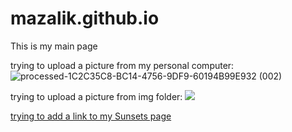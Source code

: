 # mazalik.github.io

This is my main page

trying to upload a picture from my personal computer:
![processed-1C2C35C8-BC14-4756-9DF9-60194B99E932 (002)](https://github.com/Mazalik/mazalik.github.io/assets/166901653/7e114619-eaa8-446f-971a-0ac8a82803a4)

trying to upload a picture from img folder:
![](/img/moly.jpeg)

[trying to add a link to my Sunsets page](/Sunsets)
